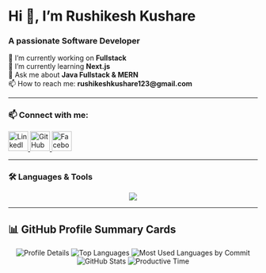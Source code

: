 <h1 >Hi 👋, I’m Rushikesh Kushare</h1>
<h3 >A passionate Software Developer</h3>

<p >
  🔭 I’m currently working on <strong>Fullstack</strong><br>
  🌱 I’m currently learning <strong>Next.js</strong><br>
  💬 Ask me about <strong>Java Fullstack & MERN</strong><br>
  📫 How to reach me: <strong>rushikeshkushare123@gmail.com</strong>
</p>

---

### 📫 Connect with me:
<p >
  <a href="https://linkedin.com/in/rushikeshkushare" target="_blank">
    <img src="https://skillicons.dev/icons?i=linkedin" alt="LinkedIn" width="40" />
  </a>
  <a href="https://github.com/rushikushare" target="_blank">
    <img src="https://skillicons.dev/icons?i=github" alt="GitHub" width="40" />
  </a>
  <a href="https://facebook.com/rushikeshkushare" target="_blank">
    <img src="https://skillicons.dev/icons?i=instagram" alt="Facebook" width="40" />
  </a>
</p>


---

### 🛠 Languages & Tools  

<p align="center">
  <img src="https://skillicons.dev/icons?i=html,css,js,ts,react,next,nodejs,express,mongodb,mysql,java,spring,docker,kubernetes,git,github,linux,postman,tailwind&theme=dark" />
</p>


---

## 📊 GitHub Profile Summary Cards
<p align="center">
  <img src="https://github-profile-summary-cards.vercel.app/api/cards/profile-details?username=rushikushare&theme=dark" alt="Profile Details" />
  <img src="https://github-profile-summary-cards.vercel.app/api/cards/repos-per-language?username=rushikushare&theme=dark" alt="Top Languages" />
  <img src="https://github-profile-summary-cards.vercel.app/api/cards/most-commit-language?username=rushikushare&theme=dark" alt="Most Used Languages by Commit" />
  <img src="https://github-profile-summary-cards.vercel.app/api/cards/stats?username=rushikushare&theme=dark" alt="GitHub Stats" />
  <img src="https://github-profile-summary-cards.vercel.app/api/cards/productive-time?username=rushikushare&theme=dark&utcOffset=8" alt="Productive Time" />
</p>
